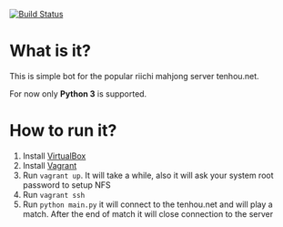 [![Build Status](https://travis-ci.org/MahjongRepository/tenhou-python-bot.svg?branch=master)](https://travis-ci.org/MahjongRepository/tenhou-python-bot)

# What is it?

This is simple bot for the popular riichi mahjong server tenhou.net.

For now only **Python 3** is supported.

# How to run it?

1. Install [VirtualBox](https://www.virtualbox.org/wiki/Downloads)
2. Install [Vagrant](https://www.vagrantup.com/downloads.html)
3. Run `vagrant up`. It will take a while, also it will ask your system root password to setup NFS
4. Run `vagrant ssh`
5. Run `python main.py` it will connect to the tenhou.net and will play a match. After the end of match it will close connection to the server
